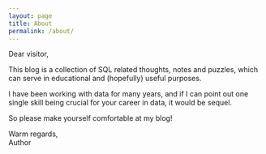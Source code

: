 ```yaml
---
layout: page
title: About
permalink: /about/
---
```

Dear visitor,

This blog is a collection of SQL related thoughts, notes and puzzles, which can serve in educational and (hopefully) useful purposes.

I have been working with data for many years, and if I can point out one single skill being crucial for your career in data, it would be sequel.

So please make yourself comfortable at my blog!

Warm regards, \
Author



